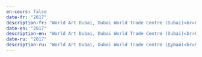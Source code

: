 ```yaml
---
en-cours: false
date-fr: "2017"
description-fr: "World Art Dubai, Dubai World Trade Centre (Dubai)<br>Exposition organisée par Boogie Gallery"
date-en: "2017"
description-en: "World Art Dubai, Dubai World Trade Centre (Dubai)<br>Exposition organised by Boogie Gallery"
date-ru: "2017"
description-ru: "World Art Dubai, Dubai World Trade Centre (Дубай)<br>Выставка организована Boogie Gallery"
---
```

